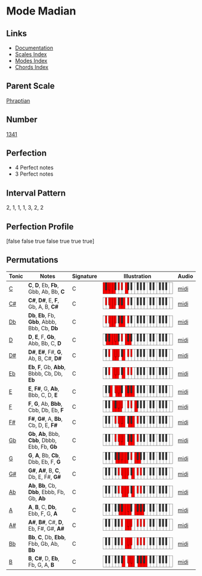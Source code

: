 # Mode Madian

## Links

- [Documentation](index.md)
- [Scales Index](Scales.md)
- [Modes Index](Modes.md)
- [Chords Index](Chords.md)

## Parent Scale

[Phraptian](ScalePhraptian.md)

## Number

[1341](https://ianring.com/musictheory/scales/1341)

## Perfection

- 4 Perfect notes
- 3 Perfect notes

## Interval Pattern

2, 1, 1, 1, 3, 2, 2

## Perfection Profile

[false false true false true true true]

## Permutations

| Tonic | Notes | Signature | Illustration | Audio |
|-------|-------|-----------|--------------|-------|
| [C](ModeCNaturalMadian.md) | **C**, **D**, Eb, **Fb**, Gbb, Ab, Bb, **C** | C | ![CNaturalMadian](ModeCNaturalMadian.png) | [midi](https://github.com/edipermadi/music/blob/main/docs/ModeCNaturalMadian.mid?raw=true) |
| [C#](ModeCSharpMadian.md) | **C#**, **D#**, E, **F**, Gb, A, B, **C#** | C | ![CSharpMadian](ModeCSharpMadian.png) | [midi](https://github.com/edipermadi/music/blob/main/docs/ModeCSharpMadian.mid?raw=true) |
| [Db](ModeDFlatMadian.md) | **Db**, **Eb**, Fb, **Gbb**, Abbb, Bbb, Cb, **Db** | C | ![DFlatMadian](ModeDFlatMadian.png) | [midi](https://github.com/edipermadi/music/blob/main/docs/ModeDFlatMadian.mid?raw=true) |
| [D](ModeDNaturalMadian.md) | **D**, **E**, F, **Gb**, Abb, Bb, C, **D** | C | ![DNaturalMadian](ModeDNaturalMadian.png) | [midi](https://github.com/edipermadi/music/blob/main/docs/ModeDNaturalMadian.mid?raw=true) |
| [D#](ModeDSharpMadian.md) | **D#**, **E#**, F#, **G**, Ab, B, C#, **D#** | C | ![DSharpMadian](ModeDSharpMadian.png) | [midi](https://github.com/edipermadi/music/blob/main/docs/ModeDSharpMadian.mid?raw=true) |
| [Eb](ModeEFlatMadian.md) | **Eb**, **F**, Gb, **Abb**, Bbbb, Cb, Db, **Eb** | C | ![EFlatMadian](ModeEFlatMadian.png) | [midi](https://github.com/edipermadi/music/blob/main/docs/ModeEFlatMadian.mid?raw=true) |
| [E](ModeENaturalMadian.md) | **E**, **F#**, G, **Ab**, Bbb, C, D, **E** | C | ![ENaturalMadian](ModeENaturalMadian.png) | [midi](https://github.com/edipermadi/music/blob/main/docs/ModeENaturalMadian.mid?raw=true) |
| [F](ModeFNaturalMadian.md) | **F**, **G**, Ab, **Bbb**, Cbb, Db, Eb, **F** | C | ![FNaturalMadian](ModeFNaturalMadian.png) | [midi](https://github.com/edipermadi/music/blob/main/docs/ModeFNaturalMadian.mid?raw=true) |
| [F#](ModeFSharpMadian.md) | **F#**, **G#**, A, **Bb**, Cb, D, E, **F#** | C | ![FSharpMadian](ModeFSharpMadian.png) | [midi](https://github.com/edipermadi/music/blob/main/docs/ModeFSharpMadian.mid?raw=true) |
| [Gb](ModeGFlatMadian.md) | **Gb**, **Ab**, Bbb, **Cbb**, Dbbb, Ebb, Fb, **Gb** | C | ![GFlatMadian](ModeGFlatMadian.png) | [midi](https://github.com/edipermadi/music/blob/main/docs/ModeGFlatMadian.mid?raw=true) |
| [G](ModeGNaturalMadian.md) | **G**, **A**, Bb, **Cb**, Dbb, Eb, F, **G** | C | ![GNaturalMadian](ModeGNaturalMadian.png) | [midi](https://github.com/edipermadi/music/blob/main/docs/ModeGNaturalMadian.mid?raw=true) |
| [G#](ModeGSharpMadian.md) | **G#**, **A#**, B, **C**, Db, E, F#, **G#** | C | ![GSharpMadian](ModeGSharpMadian.png) | [midi](https://github.com/edipermadi/music/blob/main/docs/ModeGSharpMadian.mid?raw=true) |
| [Ab](ModeAFlatMadian.md) | **Ab**, **Bb**, Cb, **Dbb**, Ebbb, Fb, Gb, **Ab** | C | ![AFlatMadian](ModeAFlatMadian.png) | [midi](https://github.com/edipermadi/music/blob/main/docs/ModeAFlatMadian.mid?raw=true) |
| [A](ModeANaturalMadian.md) | **A**, **B**, C, **Db**, Ebb, F, G, **A** | C | ![ANaturalMadian](ModeANaturalMadian.png) | [midi](https://github.com/edipermadi/music/blob/main/docs/ModeANaturalMadian.mid?raw=true) |
| [A#](ModeASharpMadian.md) | **A#**, **B#**, C#, **D**, Eb, F#, G#, **A#** | C | ![ASharpMadian](ModeASharpMadian.png) | [midi](https://github.com/edipermadi/music/blob/main/docs/ModeASharpMadian.mid?raw=true) |
| [Bb](ModeBFlatMadian.md) | **Bb**, **C**, Db, **Ebb**, Fbb, Gb, Ab, **Bb** | C | ![BFlatMadian](ModeBFlatMadian.png) | [midi](https://github.com/edipermadi/music/blob/main/docs/ModeBFlatMadian.mid?raw=true) |
| [B](ModeBNaturalMadian.md) | **B**, **C#**, D, **Eb**, Fb, G, A, **B** | C | ![BNaturalMadian](ModeBNaturalMadian.png) | [midi](https://github.com/edipermadi/music/blob/main/docs/ModeBNaturalMadian.mid?raw=true) |
